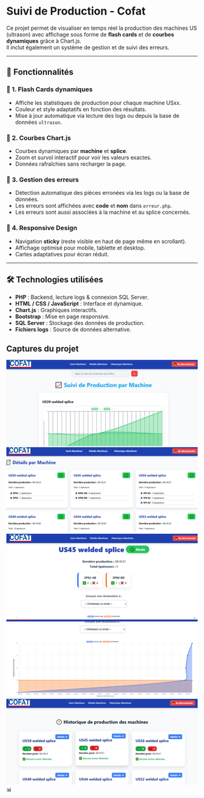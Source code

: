 # Suivi de Production - Cofat

Ce projet permet de visualiser en temps réel la production des machines US (ultrason) avec affichage sous forme de **flash cards** et de **courbes dynamiques** grâce à Chart.js.  
Il inclut également un système de gestion et de suivi des erreurs.

---

## 🚀 Fonctionnalités

### 🔹 1. Flash Cards dynamiques
- Affiche les statistiques de production pour chaque machine USxx.
- Couleur et style adaptatifs en fonction des résultats.
- Mise à jour automatique via lecture des logs ou depuis la base de données `ultrason`.

### 🔹 2. Courbes Chart.js
- Courbes dynamiques par **machine** et **splice**.
- Zoom et survol interactif pour voir les valeurs exactes.
- Données rafraîchies sans recharger la page.

### 🔹 3. Gestion des erreurs
- Détection automatique des pièces erronées via les logs ou la base de données.
- Les erreurs sont affichées avec **code** et **nom** dans `erreur.php`.
- Les erreurs sont aussi associées à la machine et au splice concernés.

### 🔹 4. Responsive Design
- Navigation **sticky** (reste visible en haut de page même en scrollant).
- Affichage optimisé pour mobile, tablette et desktop.
- Cartes adaptatives pour écran réduit.

---

## 🛠 Technologies utilisées

- **PHP** : Backend, lecture logs & connexion SQL Server.
- **HTML / CSS / JavaScript** : Interface et dynamique.
- **Chart.js** : Graphiques interactifs.
- **Bootstrap** : Mise en page responsive.
- **SQL Server** : Stockage des données de production.
- **Fichiers logs** : Source de données alternative.
## Captures du projet 
![Alt text](https://github.com/malek413/ultrason_cofat/blob/main/images/Capture%20d%E2%80%99%C3%A9cran%202025-08-15%20214754.png)
![Alt text](https://github.com/malek413/ultrason_cofat/blob/main/images/Capture%20d%E2%80%99%C3%A9cran%202025-08-15%20214826.png)
![Alt text](https://github.com/malek413/ultrason_cofat/blob/main/images/Capture%20d%E2%80%99%C3%A9cran%202025-08-15%20214903.png)
![Alt text](https://github.com/malek413/ultrason_cofat/blob/main/images/Capture%20d%E2%80%99%C3%A9cran%202025-08-15%20214925.png)
![Alt text](https://github.com/malek413/ultrason_cofat/blob/main/images/Capture%20d%E2%80%99%C3%A9cran%202025-08-15%20214949.png)
📊

